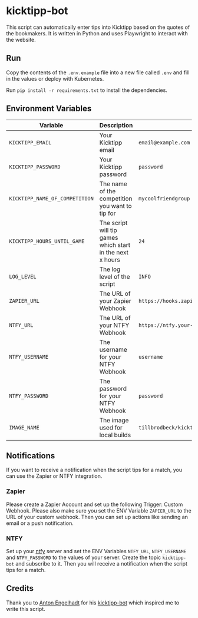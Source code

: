 # kicktipp-bot

This script can automatically enter tips into Kicktipp based on the quotes of the bookmakers. It is written in Python and uses Playwright to interact with the website.

## Run

Copy the contents of the `.env.example` file into a new file called `.env` and fill in the values or deploy with Kubernetes.

Run `pip install -r requirements.txt` to install the dependencies.

## Environment Variables

| Variable | Description | Example | Required |
| --- | --- | --- | --- |
| `KICKTIPP_EMAIL` | Your Kicktipp email | `email@example.com` | Yes |
| `KICKTIPP_PASSWORD` | Your Kicktipp password | `password` | Yes |
| `KICKTIPP_NAME_OF_COMPETITION` | The name of the competition you want to tip for | `mycoolfriendgroup` | Yes |
| `KICKTIPP_HOURS_UNTIL_GAME` | The script will tip games which start in the next x hours | `24` | No |
| `LOG_LEVEL` | The log level of the script | `INFO` | Yes |
| `ZAPIER_URL` | The URL of your Zapier Webhook | `https://hooks.zapier.com/hooks/catch/123456/abcdef/` | No |
| `NTFY_URL` | The URL of your NTFY Webhook | `https://ntfy.your-domain.com` | No |
| `NTFY_USERNAME` | The username for your NTFY Webhook | `username` | No |
| `NTFY_PASSWORD` | The password for your NTFY Webhook | `password` | No |
| `IMAGE_NAME` | The image used for local builds | `tillbrodbeck/kicktipp-bot-serverless` | No |

## Notifications

If you want to receive a notification when the script tips for a match, you can use the Zapier or NTFY integration.

### Zapier

Please create a Zapier Account and set up the following Trigger: Custom Webhook. Please also make sure you set the ENV Variable `ZAPIER_URL` to the URL of your custom webhook. Then you can set up actions like sending an email or a push notification.

### NTFY

Set up your [ntfy](https://github.com/binwiederhier/ntfy?tab=readme-ov-file) server and set the ENV Variables `NTFY_URL`, `NTFY_USERNAME` and `NTFY_PASSWORD` to the values of your server. Create the topic `kicktipp-bot` and subscribe to it. Then you will receive a notification when the script tips for a match.

## Credits
Thank you to [Anton Engelhadt](https://github.com/antonengelhardt) for his [kicktipp-bot](https://github.com/antonengelhardt/kicktipp-bot) which inspired me to write this script.
